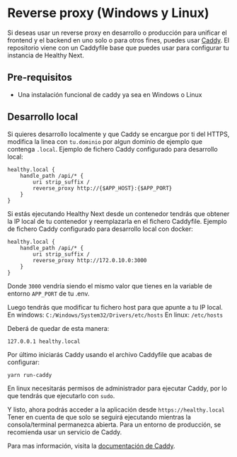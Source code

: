 # Reverse proxy (Windows y Linux)

Si deseas usar un reverse proxy en desarrollo o producción para unificar el frontend y el backend en uno solo o para otros fines, puedes usar [Caddy](https://caddyserver.com/). El repositorio viene con un Caddyfile base que puedes usar para configurar tu instancia de Healthy Next.

## Pre-requisitos

- Una instalación funcional de caddy ya sea en Windows o Linux

## Desarrollo local

Si quieres desarrollo localmente y que Caddy se encargue por ti del HTTPS, modifica la linea con `tu.dominio` por algun dominio de ejemplo que contenga `.local`.
Ejemplo de fichero Caddy configurado para desarrollo local:

```
healthy.local {
	handle_path /api/* {
        uri strip_suffix /
        reverse_proxy http://{$APP_HOST}:{$APP_PORT}
    }
}
```

Si estás ejecutando Healthy Next desde un contenedor tendrás que obtener la IP local de tu contenedor y reemplazarla en el fichero Caddyfile.
Ejemplo de fichero Caddy configurado para desarrollo local con docker:

```
healthy.local {
	handle_path /api/* {
        uri strip_suffix /
        reverse_proxy http://172.0.10.0:3000
    }
}
```

Donde `3000` vendría siendo el mismo valor que tienes en la variable de entorno `APP_PORT` de tu .env.

Luego tendrás que modificar tu fichero host para que apunte a tu IP local.
En windows: `C:/Windows/System32/Drivers/etc/hosts`
En linux: `/etc/hosts`

Deberá de quedar de esta manera:

```
127.0.0.1 healthy.local
```

Por último iniciarás Caddy usando el archivo Caddyfile que acabas de configurar:

```sh
yarn run-caddy
```

En linux necesitarás permisos de administrador para ejecutar Caddy, por lo que tendrás que ejecutarlo con `sudo`.

Y listo, ahora podrás acceder a la aplicación desde `https://healthy.local`
Tener en cuenta de que solo se seguirá ejecutando mientras la consola/terminal permanezca abierta.
Para un entorno de producción, se recomienda usar un servicio de Caddy.

Para mas información, visita la [documentación de Caddy](https://caddyserver.com/docs/).
